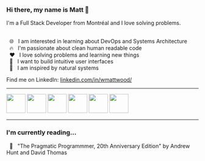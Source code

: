 ### Hi there, my name is Matt 👋 
<div align="left"> I'm a Full Stack Developer from Montréal and I love solving problems.</div>
<br/>

&nbsp; 🌐 &nbsp; I am interested in learning about DevOps and Systems Architecture \
&nbsp; 🔥 &nbsp; I'm passionate about clean human readable code \
&nbsp; ❤️ &nbsp; I love solving problems and learning new things \
&nbsp; 🔧 &nbsp; I want to build intuitive user interfaces \
&nbsp; 🌱 &nbsp; I am inspired by natural systems 
<!-- &nbsp; 👯 &nbsp; I’m looking to collaborate on open source projects -->

Find me on LinkedIn: <a href="https://www.linkedin.com/in/wmattwood/">linkedin.com/in/wmattwood/</a>

---

<div align="left">
  <img width="50px" src="https://cdn.jsdelivr.net/gh/devicons/devicon/icons/typescript/typescript-original.svg" />
  <img width="50px" src="https://cdn.jsdelivr.net/gh/devicons/devicon/icons/javascript/javascript-original.svg" />
  <img width="50px" src="https://cdn.jsdelivr.net/gh/devicons/devicon/icons/css3/css3-plain-wordmark.svg" />  
  <img width="50px" src="https://cdn.jsdelivr.net/gh/devicons/devicon/icons/html5/html5-plain-wordmark.svg" />
  <img width="50px" src="https://cdn.jsdelivr.net/gh/devicons/devicon/icons/react/react-original-wordmark.svg" /> 
  <img width="50px" src="https://cdn.jsdelivr.net/gh/devicons/devicon/icons/ruby/ruby-original.svg" />
</div>

---

### I'm currently reading...
&nbsp; 📖 &nbsp; "The Pragmatic Programmmer, 20th Anniversary Edition" by Andrew Hunt and David Thomas

<!--
Here are some ideas to get you started:

- 🔭 I’m currently working on ...
- 🌱 I’m currently learning ...
- 👯 I’m looking to collaborate on ...
- 🤔 I’m looking for help with ...
- 💬 Ask me about ...
- 📫 How to reach me: ...
- 😄 Pronouns: ...
- ⚡ Fun fact: ...
-->
